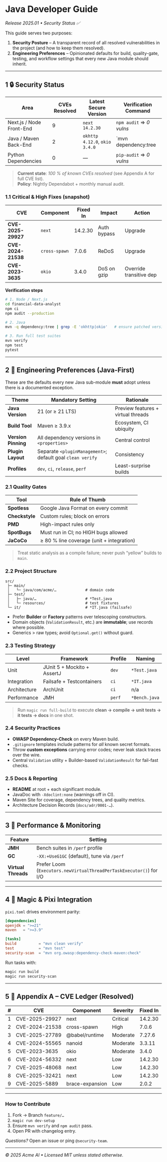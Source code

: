 # Java Developer Guide  
_Release 2025.01 • Security Status ✅_

This guide serves two purposes:

1. **Security Posture** – A transparent record of all resolved vulnerabilities in the project (and how to keep them resolved).  
2. **Engineering Preferences** – Opinionated defaults for build, quality-gate, testing, and workflow settings that every new Java module should inherit.

---

## 1  🔒 Security Status

| Area | CVEs Resolved | Latest Secure Version | Verification Command |
|------|---------------|-----------------------|----------------------|
| Next.js / Node Front-End | 9 | `next 14.2.30` | `npm audit` ⇒ _0 vulns_ |
| Java / Maven Back-End | 2 | `okhttp 4.12.0`, `okio 3.4.0` | `mvn dependency:tree | grep okio` |
| Python Dependencies | 0 | — | `pip-audit` ⇒ _0 vulns_ |

> **Current state**: _100 % of known CVEs resolved_ (see Appendix A for full CVE list).  
> **Policy**: Nightly Dependabot + monthly manual audit.

### 1.1 Critical & High Fixes (snapshot)

| CVE | Component | Fixed In | Impact | Action |
|-----|-----------|----------|--------|--------|
| **CVE-2025-29927** | `next` | 14.2.30 | Auth bypass | Upgrade |
| **CVE-2024-21538** | `cross-spawn` | 7.0.6 | ReDoS | Upgrade |
| **CVE-2023-3635** | `okio` | 3.4.0 | DoS on gzip | Override transitive dep |

**Verification steps**

```bash
# 1. Node / Next.js
cd financial-data-analyst
npm ci
npm audit --production

# 2. Java
mvn -q dependency:tree | grep -E 'okhttp|okio'   # ensure patched versions

# 3. Run full test suites
mvn verify
npm test
pytest
```

---

## 2  🎯 Engineering Preferences (Java-First)

These are the defaults every new Java sub-module **must** adopt unless there is a documented exception.

| Theme | Mandatory Setting | Rationale |
|-------|-------------------|-----------|
| **Java Version** | 21 (or ≥ 21 LTS) | Preview features + virtual threads |
| **Build Tool** | Maven ≥ 3.9.x | Ecosystem, CI ubiquity |
| **Version Pinning** | All dependency versions in `<properties>` | Central control |
| **Plugin Layout** | Separate `<pluginManagement>`; default goal `clean verify` | Consistency |
| **Profiles** | `dev`, `ci`, `release`, `perf` | Least-surprise builds |

### 2.1 Quality Gates

| Tool | Rule of Thumb |
|------|---------------|
| **Spotless** | Google Java Format on every commit |
| **Checkstyle** | Custom rules; block on errors |
| **PMD** | High-impact rules only |
| **SpotBugs** | Must run in CI; no HIGH bugs allowed |
| **JaCoCo** | ≥ 80 % line coverage (unit + integration) |

> Treat static analysis as a compile failure; never push “yellow” builds to `main`.

### 2.2 Project Structure

```text
src/
 ├─ main/
 │   └─ java/com/acme/…             # domain code
 ├─ test/
 │   ├─ java/…                      # *Test.java
 │   └─ resources/                  # test fixtures
 └─ it/                             # *IT.java (failsafe)
```

* Prefer **Builder** or **Factory** patterns over telescoping constructors.  
* Domain objects (`ValidationResult`, etc.) are **immutable**; use records where possible.  
* Generics > raw types; avoid `Optional.get()` without guard.

### 2.3 Testing Strategy

| Level | Framework | Profile | Naming |
|-------|-----------|---------|--------|
| Unit  | JUnit 5 + Mockito + AssertJ | `dev` | `*Test.java` |
| Integration | Failsafe + Testcontainers | `ci` | `*IT.java` |
| Architecture | ArchUnit | `ci` | n/a |
| Performance | JMH | `perf` | `*Bench.java` |

> Run `magic run full-build` to execute **clean → compile → unit tests → it tests → docs** in one shot.

### 2.4 Security Practices

* **OWASP Dependency-Check** on every Maven build.  
* `.gitignore` templates include patterns for _all_ known secret formats.  
* Throw **custom exceptions** carrying error codes; never leak stack traces over the wire.  
* Central `Validation` utility + Builder-based `ValidationResult` for fail-fast checks.

### 2.5 Docs & Reporting

* **README** at root + each significant module.  
* JavaDoc with `-Xdoclint:none` (warnings off in CI).  
* Maven Site for coverage, dependency trees, and quality metrics.  
* Architecture Decision Records (`docs/adr/0001-…`).  

---

## 3  🚀 Performance & Monitoring

| Feature | Setting |
|---------|---------|
| **JMH** | Bench suites in `/perf` profile |
| **GC** | `-XX:+UseG1GC` (default), tune via `/perf` |
| **Virtual Threads** | Prefer Loom (`Executors.newVirtualThreadPerTaskExecutor()`) for I/O |

---

## 4  🔧 Magic & Pixi Integration

`pixi.toml` drives environment parity:

```toml
[dependencies]
openjdk = ">=21"
maven   = ">=3.9"

[tasks]
build          = "mvn clean verify"
test           = "mvn test"
security-scan  = "mvn org.owasp:dependency-check-maven:check"
```

Run tasks with:

```bash
magic run build
magic run security-scan
```

---

## 5  📑 Appendix A – CVE Ledger (Resolved)

| # | CVE | Component | Severity | Fixed In |
|---|-----|-----------|----------|----------|
| 1 | CVE-2025-29927 | next | Critical | 14.2.30 |
| 2 | CVE-2024-21538 | cross-spawn | High | 7.0.6 |
| 3 | CVE-2025-27789 | @babel/runtime | Moderate | 7.27.6 |
| 4 | CVE-2024-55565 | nanoid | Moderate | 3.3.11 |
| 5 | CVE-2023-3635 | okio | Moderate | 3.4.0 |
| 6 | CVE-2024-56332 | next | Low | 14.2.30 |
| 7 | CVE-2025-48068 | next | Low | 14.2.30 |
| 8 | CVE-2025-32421 | next | Low | 14.2.30 |
| 9 | CVE-2025-5889 | brace-expansion | Low | 2.0.2 |

---

### How to Contribute

1. Fork → Branch `feature/…`  
2. `magic run dev-setup`  
3. Ensure `mvn verify` and `npm audit` pass.  
4. Open PR with changelog entry.

*Questions?*  Open an issue or ping `@security-team`.

---

_© 2025 Acme AI • Licensed MIT unless stated otherwise._